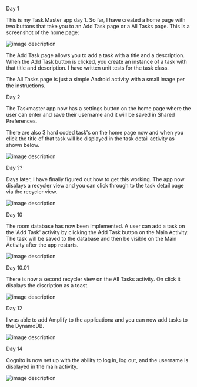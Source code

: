 Day 1

This is my Task Master app day 1. So far, I have created a home page with two buttons that take you to an Add Task page or a All Tasks page. This is a screenshot of the home page:

![image description](screenshots/home.png)

The Add Task page allows you to add a task with a title and a description. When the Add Task button is clicked, you create an instance of a task with that title and description. I have written unit tests for the task class.

The All Tasks page is just a simple Android activity with a small image per the instructions.

Day 2

The Taskmaster app now has a settings button on the home page where the user can enter and save their username and it will be saved in Shared Preferences.

There are also 3 hard coded task's on the home page now and when you click the title of that task will be displayed in the task detail activity as shown below.

![image description](screenshots/taskdetail.png)


Day ??

Days later, I have finally figured out how to get this working. The app now displays a recycler view and you can click through to the task detail page via the recycler view.

![image description](screenshots/Wednesday.png)

Day 10

The room database has now been implemented. A user can add a task on the 'Add Task' activity by clicking the Add Task button on the Main Activity. The task will be saved to the database and then be visible on the Main Activity after the app restarts.

![image description](screenshots/Room.png)

Day 10.01

There is now a second recycler view on the All Tasks activity. On click it displays the discription as a toast.

![image description](screenshots/toast.png)

Day 12

I was able to add Amplify to the applicationa and you can now add tasks to the DynamoDB.

![image description](screenshots/dynamoDB.png)

Day 14

Cognito is now set up with the ability to log in, log out, and the username is displayed in the main activity.

![image description](screenshots/cognito.png)